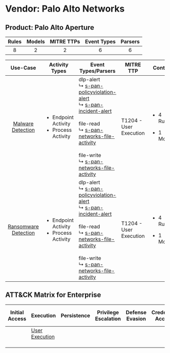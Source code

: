 Vendor: Palo Alto Networks
==========================
Product: Palo Alto Aperture
---------------------------
| Rules | Models | MITRE TTPs | Event Types | Parsers |
|:-----:|:------:|:----------:|:-----------:|:-------:|
|   8   |   2    |     2      |      6      |    6    |

|                              Use-Case                               | Activity Types                                               | Event Types/Parsers                                                                                                                                                                                                                                                                                                                                                                                                           | MITRE TTP                  | Content                                             |
|:-------------------------------------------------------------------:| ------------------------------------------------------------ | ----------------------------------------------------------------------------------------------------------------------------------------------------------------------------------------------------------------------------------------------------------------------------------------------------------------------------------------------------------------------------------------------------------------------------- | -------------------------- | --------------------------------------------------- |
|    [Malware Detection](../UseCases/usecase_malware_detection.md)    | <ul><li>Endpoint Activity</li><li>Process Activity</li></ul> |  dlp-alert<br> ↳ [s-pan-policyviolation-alert](../Parsers/parserContent_s-pan-policyviolation-alert.md)<br> ↳ [s-pan-incident-alert](../Parsers/parserContent_s-pan-incident-alert.md)<br><br> file-read<br> ↳ [s-pan-networks-file-activity](../Parsers/parserContent_s-pan-networks-file-activity.md)<br><br> file-write<br> ↳ [s-pan-networks-file-activity](../Parsers/parserContent_s-pan-networks-file-activity.md)<br> | T1204 - User Execution<br> | <ul><li>4 Rules</li></ul><ul><li>1 Models</li></ul> |
| [Ransomware Detection](../UseCases/usecase_ransomware_detection.md) | <ul><li>Endpoint Activity</li><li>Process Activity</li></ul> |  dlp-alert<br> ↳ [s-pan-policyviolation-alert](../Parsers/parserContent_s-pan-policyviolation-alert.md)<br> ↳ [s-pan-incident-alert](../Parsers/parserContent_s-pan-incident-alert.md)<br><br> file-read<br> ↳ [s-pan-networks-file-activity](../Parsers/parserContent_s-pan-networks-file-activity.md)<br><br> file-write<br> ↳ [s-pan-networks-file-activity](../Parsers/parserContent_s-pan-networks-file-activity.md)<br> | T1204 - User Execution<br> | <ul><li>4 Rules</li></ul><ul><li>1 Models</li></ul> |

ATT&CK Matrix for Enterprise
----------------------------
| Initial Access | Execution                                                           | Persistence | Privilege Escalation | Defense Evasion | Credential Access | Discovery | Lateral Movement | Collection | Command and Control | Exfiltration | Impact |
| -------------- | ------------------------------------------------------------------- | ----------- | -------------------- | --------------- | ----------------- | --------- | ---------------- | ---------- | ------------------- | ------------ | ------ |
|                | [User Execution](https://attack.mitre.org/techniques/T1204)<br><br> |             |                      |                 |                   |           |                  |            |                     |              |        |